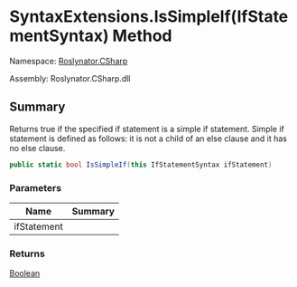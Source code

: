 # SyntaxExtensions\.IsSimpleIf\(IfStatementSyntax\) Method

Namespace: [Roslynator.CSharp](../../README.md)

Assembly: Roslynator\.CSharp\.dll

## Summary

Returns true if the specified if statement is a simple if statement\.
Simple if statement is defined as follows: it is not a child of an else clause and it has no else clause\.

```csharp
public static bool IsSimpleIf(this IfStatementSyntax ifStatement)
```

### Parameters

| Name | Summary |
| ---- | ------- |
| ifStatement | |

### Returns

[Boolean](https://docs.microsoft.com/en-us/dotnet/api/system.boolean)

